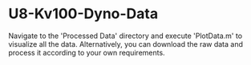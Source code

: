 # U8-Kv100-Dyno-Data
Navigate to the 'Processed Data' directory and execute 'PlotData.m' to visualize all the data. Alternatively, you can download the raw data and process it according to your own requirements.
